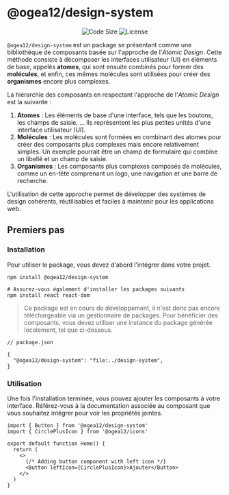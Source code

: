 # @ogea12/design-system

<div align="center">

![Code Size](https://img.shields.io/github/languages/code-size/ogea12/design-system?style=for-the-badge&colorA=4c566a&colorB=ebcb8b&logo=github&logoColor=white)
![License](https://img.shields.io/github/license/ogea12/design-system?style=for-the-badge&colorA=4c566a&colorB=a3be8c)

</div>

`@ogea12/design-system` est un package se présentant comme une bibliothèque de composants basée sur l'approche de l'_Atomic Design_. Cette méthode consiste à décomposer les interfaces utilisateur (UI) en éléments de base, appelés **atomes**, qui sont ensuite combinés pour former des **molécules**, et enfin, ces mêmes molécules sont utilisées pour créer des **organismes** encore plus complexes.

La hiérarchie des composants en respectant l'approche de l'_Atomic Design_ est la suivante :

1. **Atomes** : Les éléments de base d'une interface, tels que les boutons, les champs de saisie, ... Ils représentent les plus petites unités d'une interface utilisateur (UI).
2. **Molécules** : Les molécules sont formées en combinant des atomes pour créer des composants plus complexes mais encore relativement simples. Un exemple pourrait être un champ de formulaire qui combine un libellé et un champ de saisie.
3. **Organismes** : Les composants plus complexes composés de molécules, comme un en-tête comprenant un logo, une navigation et une barre de recherche.

L'utilisation de cette approche permet de développer des systèmes de design cohérents, réutilisables et faciles à maintenir pour les applications web.

## Premiers pas

### Installation

Pour utiliser le package, vous devez d'abord l'intégrer dans votre projet.

```shell
npm install @ogea12/design-system

# Assurez-vous également d'installer les packages suivants
npm install react react-dom
```

> Ce package est en cours de développement, il n'est donc pas encore téléchargeable via un gestionnaire de packages. Pour bénéficier des composants, vous devez utiliser une instance du package générée localement, tel que ci-dessous.

```jsonc
// package.json

{
  "@ogea12/design-system": "file:../design-system",
}
```

### Utilisation

Une fois l'installation terminée, vous pouvez ajouter les composants à votre interface. Référez-vous à la documentation associée au composant que vous souhaitez intégrer pour voir les propriétés jointes.

```tsx
import { Button } from '@ogea12/design-system'
import { CirclePlusIcon } from '@ogea12/icons'

export default function Home() {
  return (
    <>
      {/* Adding button component with left icon */}
      <Button leftIcon={CirclePlusIcon}>Ajouter</Button>
    </>
  )
}
```
